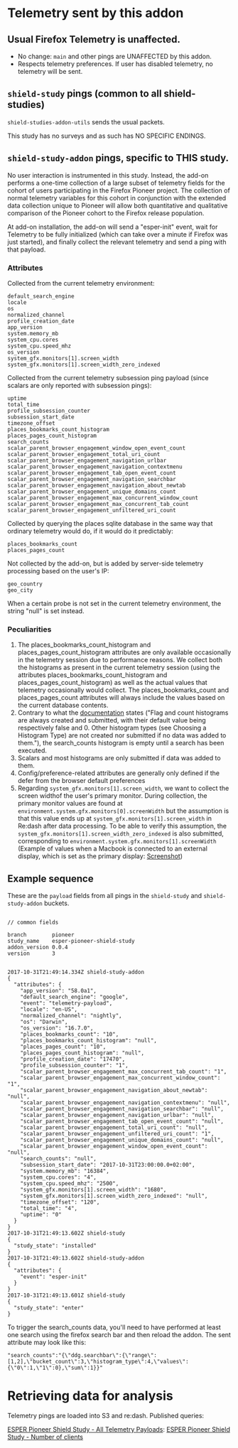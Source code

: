 # Telemetry sent by this addon

## Usual Firefox Telemetry is unaffected.

- No change: `main` and other pings are UNAFFECTED by this addon.
- Respects telemetry preferences.  If user has disabled telemetry, no telemetry will be sent.

## `shield-study` pings (common to all shield-studies)

`shield-studies-addon-utils` sends the usual packets.

This study has no surveys and as such has NO SPECIFIC ENDINGS.

## `shield-study-addon` pings, specific to THIS study.

No user interaction is instrumented in this study. Instead, the add-on performs a one-time collection of a large 
subset of telemetry fields for the cohort of users participating in the Firefox Pioneer project. The collection of 
normal telemetry variables for this cohort in conjunction with the extended data collection unique to Pioneer will 
allow both quantitative and qualitative comparison of the Pioneer cohort to the Firefox release population. 

At add-on installation, the add-on will send a "esper-init" event, wait for Telemetry to be fully initialized 
(which can take over a minute if Firefox was just started), and finally collect the relevant telemetry and send a ping with that payload.

### Attributes

Collected from the current telemetry environment:

```
default_search_engine
locale
os
normalized_channel
profile_creation_date
app_version
system.memory_mb
system_cpu.cores
system_cpu.speed_mhz
os_version
system_gfx.monitors[1].screen_width
system_gfx.monitors[1].screen_width_zero_indexed
``` 

Collected from the current telemetry subsession ping payload (since scalars are only reported with subsession pings): 

```
uptime
total_time
profile_subsession_counter
subsession_start_date
timezone_offset
places_bookmarks_count_histogram
places_pages_count_histogram
search_counts
scalar_parent_browser_engagement_window_open_event_count
scalar_parent_browser_engagement_total_uri_count
scalar_parent_browser_engagement_navigation_urlbar
scalar_parent_browser_engagement_navigation_contextmenu
scalar_parent_browser_engagement_tab_open_event_count
scalar_parent_browser_engagement_navigation_searchbar
scalar_parent_browser_engagement_navigation_about_newtab
scalar_parent_browser_engagement_unique_domains_count
scalar_parent_browser_engagement_max_concurrent_window_count
scalar_parent_browser_engagement_max_concurrent_tab_count
scalar_parent_browser_engagement_unfiltered_uri_count
``` 

Collected by querying the places sqlite database in the same way that ordinary telemetry would do, if it would do it predictably:

```
places_bookmarks_count
places_pages_count
``` 

Not collected by the add-on, but is added by server-side telemetry processing based on the user's IP:

```
geo_country
geo_city
``` 

When a certain probe is not set in the current telemetry environment, the string "null" is set instead. 

### Peculiarities

1. The places_bookmarks_count_histogram and places_pages_count_histogram attributes are only available occasionally in the telemetry session due to performance reasons. We collect both the histograms as present in the current telemetry session (using the attributes places_bookmarks_count_histogram and places_pages_count_histogram) as well as the actual values that telemetry occasionally would collect. The places_bookmarks_count and places_pages_count attributes will always include the values based on the current database contents.
1. Contrary to what the [documentation](https://firefox-source-docs.mozilla.org/toolkit/components/telemetry/telemetry/data/main-ping.html) states ("Flag and count histograms are always created and submitted, with their default value being respectively false and 0. Other histogram types (see Choosing a Histogram Type) are not created nor submitted if no data was added to them."), the search_counts histogram is empty until a search has been executed.
1. Scalars and most histograms are only submitted if data was added to them.
1. Config/preference-related attributes are generally only defined if the defer from the browser default preferences
1. Regarding `system_gfx.monitors[1].screen_width`, we want to collect the screen widthof the user's primary monitor. During collection, the primary monitor values are found at `environment.system.gfx.monitors[0].screenWidth` but the assumption is that this value ends up at `system_gfx.monitors[1].screen_width` in Re:dash after data processing. To be able to verify this assumption, the `system_gfx.monitors[1].screen_width_zero_indexed` is also submitted, corresponding to `environment.system.gfx.monitors[1].screenWidth` (Example of values when a Macbook is connected to an external display, which is set as the primary display: [Screenshot](https://www.dropbox.com/s/u3hs2uy3sald4yr/Screenshot%202017-11-03%2014.05.06.png?dl=0))

## Example sequence

These are the `payload` fields from all pings in the `shield-study` and `shield-study-addon` buckets.

```

// common fields

branch        pioneer
study_name    esper-pioneer-shield-study
addon_version 0.0.4
version       3


2017-10-31T21:49:14.334Z shield-study-addon
{
  "attributes": {
    "app_version": "58.0a1",
    "default_search_engine": "google",
    "event": "telemetry-payload",
    "locale": "en-US",
    "normalized_channel": "nightly",
    "os": "Darwin",
    "os_version": "16.7.0",
    "places_bookmarks_count": "10",
    "places_bookmarks_count_histogram": "null",
    "places_pages_count": "10",
    "places_pages_count_histogram": "null",
    "profile_creation_date": "17470",
    "profile_subsession_counter": "1",
    "scalar_parent_browser_engagement_max_concurrent_tab_count": "1",
    "scalar_parent_browser_engagement_max_concurrent_window_count": "1",
    "scalar_parent_browser_engagement_navigation_about_newtab": "null",
    "scalar_parent_browser_engagement_navigation_contextmenu": "null",
    "scalar_parent_browser_engagement_navigation_searchbar": "null",
    "scalar_parent_browser_engagement_navigation_urlbar": "null",
    "scalar_parent_browser_engagement_tab_open_event_count": "null",
    "scalar_parent_browser_engagement_total_uri_count": "null",
    "scalar_parent_browser_engagement_unfiltered_uri_count": "1",
    "scalar_parent_browser_engagement_unique_domains_count": "null",
    "scalar_parent_browser_engagement_window_open_event_count": "null",
    "search_counts": "null",
    "subsession_start_date": "2017-10-31T23:00:00.0+02:00",
    "system.memory_mb": "16384",
    "system_cpu.cores": "4",
    "system_cpu.speed_mhz": "2500",
    "system_gfx.monitors[1].screen_width": "1680",
    "system_gfx.monitors[1].screen_width_zero_indexed": "null",
    "timezone_offset": "120",
    "total_time": "4",
    "uptime": "0"
  }
}
2017-10-31T21:49:13.602Z shield-study
{
  "study_state": "installed"
}
2017-10-31T21:49:13.602Z shield-study-addon
{
  "attributes": {
    "event": "esper-init"
  }
}
2017-10-31T21:49:13.601Z shield-study
{
  "study_state": "enter"
}

```

To trigger the search_counts data, you'll need to have performed at least one search using the firefox search bar and then reload the addon. 
The sent attribute may look like this:

```
"search_counts":"{\"ddg.searchbar\":{\"range\":[1,2],\"bucket_count\":3,\"histogram_type\":4,\"values\":{\"0\":1,\"1\":0},\"sum\":1}}"
```

# Retrieving data for analysis

Telemetry pings are loaded into S3 and re:dash. Published queries:

[ESPER Pioneer Shield Study - All Telemetry Payloads](https://sql.telemetry.mozilla.org/queries/48557/source):
[ESPER Pioneer Shield Study - Number of clients](https://sql.telemetry.mozilla.org/queries/48440/source)
